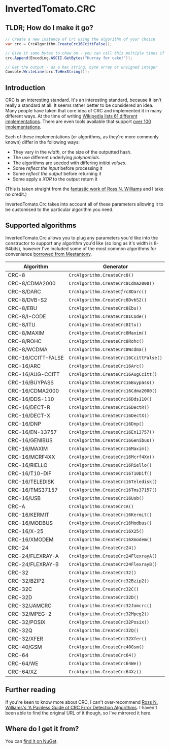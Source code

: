 # InvertedTomato.CRC

## TLDR; How do I make it go?

```c#
// Create a new instance of Crc using the algorithm of your choice
var crc = CrcAlgorithm.CreateCrc16CcittFalse();

// Give it some bytes to chew on - you can call this multiple times if needed
crc.Append(Encoding.ASCII.GetBytes("Hurray for cake!"));

// Get the output - as a hex string, byte array or unsigned integer
Console.WriteLine(crc.ToHexString());
```

## Introduction

CRC is an interesting standard. It's an interesting standard, because it isn't really a standard at all. It seems rather better to be considered an idea. Many people have taken
that core idea of CRC and implemented it in many different ways. At the time of writing [Wikipedia lists 61 different implementations](https://en.wikipedia.org/wiki/Cyclic_redundancy_check). There are
even tools available that support [over 100 implementations](http://reveng.sourceforge.net/).

Each of these implementations (or algorithms, as they're more commonly known) differ in the following ways:

* They vary in the _width_, or the size of the outputted hash.
* The use different underlying _polynomials_.
* The algorithms are seeded with differing _initial values_.
* Some _reflect the input_ before processing it
* Some _reflect the output_ before returning it
* Some apply a _XOR_ to the output return it

(This is taken straight from the [fantastic work of Ross N. Williams](https://raw.githubusercontent.com/invertedtomato/crc/master/Reference/crc_v3.txt) and I take no credit.)

InvertedTomato.Crc takes into account all of these parameters allowing it to be customised to the particular algorithm you need.

## Supported algorithms

InvertedTomato.Crc allows you to plug any parameters you'd like into the constructor to support any algorithm you'd like (so long as it's width is 8-64bits), however I've included some of the most
common algorithms for convenience [borrowed from Meetantony](https://github.com/meetanthony/crccsharp/blob/master/CrcStdParams.cs).

| Algorithm          | Generator                              |
|--------------------|----------------------------------------|
 CRC-8              | `CrcAlgorithm.CreateCrc8()`            
 CRC-8/CDMA2000     | `CrcAlgorithm.CreateCrc8Cdma2000()`    
 CRC-8/DARC         | `CrcAlgorithm.CreateCƒrc8Darc()`       
 CRC-8/DVB-S2       | `CrcAlgorithm.CreateCrc8DvbS2()`       
 CRC-8/EBU          | `CrcAlgorithm.CreateCrc8Ebu()`         
 CRC-8/I-CODE       | `CrcAlgorithm.CreateCrc8ICode()`       
 CRC-8/ITU          | `CrcAlgorithm.CreateCrc8Itu()`         
 CRC-8/MAXIM        | `CrcAlgorithm.CreateCrc8Maxim()`       
 CRC-8/ROHC         | `CrcAlgorithm.CreateCrc8Rohc()`        
 CRC-8/WCDMA        | `CrcAlgorithm.CreateCrc8Wcdma()`       
 CRC-16/CCITT-FALSE | `CrcAlgorithm.CreateCrc16CcittFalse()` 
 CRC-16/ARC         | `CrcAlgorithm.CreateCrc16Arc()`        
 CRC-16/AUG-CCITT   | `CrcAlgorithm.CreateCrc16AugCcitt()`   
 CRC-16/BUYPASS     | `CrcAlgorithm.CreateCrc16Buypass()`    
 CRC-16/CDMA2000    | `CrcAlgorithm.CreateCrc16Cdma2000()`   
 CRC-16/DDS-110     | `CrcAlgorithm.CreateCrc16Dds110()`     
 CRC-16/DECT-R      | `CrcAlgorithm.CreateCrc16DectR()`      
 CRC-16/DECT-X      | `CrcAlgorithm.CreateCrc16DectX()`      
 CRC-16/DNP         | `CrcAlgorithm.CreateCrc16Dnp()`        
 CRC-16/EN-13757    | `CrcAlgorithm.CreateCrc16En13757()`    
 CRC-16/GENIBUS     | `CrcAlgorithm.CreateCrc16Genibus()`    
 CRC-16/MAXIM       | `CrcAlgorithm.CreateCrc16Maxim()`      
 CRC-16/MCRF4XX     | `CrcAlgorithm.CreateCrc16Mcrf4Xx()`    
 CRC-16/RIELLO      | `CrcAlgorithm.CreateCrc16Riello()`     
 CRC-16/T10-DIF     | `CrcAlgorithm.CreateCrc16T10Dif()`     
 CRC-16/TELEDISK    | `CrcAlgorithm.CreateCrc16Teledisk()`   
 CRC-16/TMS37157    | `CrcAlgorithm.CreateCrc16Tms37157()`   
 CRC-16/USB         | `CrcAlgorithm.CreateCrc16Usb()`        
 CRC-A              | `CrcAlgorithm.CreateCrcA()`            
 CRC-16/KERMIT      | `CrcAlgorithm.CreateCrc16Kermit()`     
 CRC-16/MODBUS      | `CrcAlgorithm.CreateCrc16Modbus()`     
 CRC-16/X-25        | `CrcAlgorithm.CreateCrc16X25()`        
 CRC-16/XMODEM      | `CrcAlgorithm.CreateCrc16Xmodem()`     
 CRC-24             | `CrcAlgorithm.CreateCrc24()`           
 CRC-24/FLEXRAY-A   | `CrcAlgorithm.CreateCrc24FlexrayA()`   
 CRC-24/FLEXRAY-B   | `CrcAlgorithm.CreateCrc24FlexrayB()`   
 CRC-32             | `CrcAlgorithm.CreateCrc32()`           
 CRC-32/BZIP2       | `CrcAlgorithm.CreateCrc32Bzip2()`      
 CRC-32C            | `CrcAlgorithm.CreateCrc32C()`          
 CRC-32D            | `CrcAlgorithm.CreateCrc32D()`          
 CRC-32/JAMCRC      | `CrcAlgorithm.CreateCrc32Jamcrc()`     
 CRC-32/MPEG-2      | `CrcAlgorithm.CreateCrc32Mpeg2()`      
 CRC-32/POSIX       | `CrcAlgorithm.CreateCrc32Posix()`      
 CRC-32Q            | `CrcAlgorithm.CreateCrc32Q()`          
 CRC-32/XFER        | `CrcAlgorithm.CreateCrc32Xfer()`       
 CRC-40/GSM         | `CrcAlgorithm.CreateCrc40Gsm()`        
 CRC-64             | `CrcAlgorithm.CreateCrc64()`           
 CRC-64/WE          | `CrcAlgorithm.CreateCrc64We()`         
 CRC-64/XZ          | `CrcAlgorithm.CreateCrc64Xz()`         

## Further reading

If you're keen to know more about CRC, I can't
over-recommend [Ross N. Williams's 'A Painless Guide ot CRC Error Detection Algorithms](https://raw.githubusercontent.com/invertedtomato/crc/master/Reference/crc_v3.txt). I haven't been able to find
the original URL of it though, so I've mirrored it here.

## Where do I get it from?

You can [find it on NuGet](https://www.nuget.org/packages/InvertedTomato.Crc/).